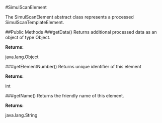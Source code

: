 #SimulScanElement

The SimulScanElement abstract class represents a processed SimulScanTemplateElement.


##Public Methods
###getData()
Returns additional processed data as an object of type Object.

**Returns:**

java.lang.Object


###getElementNumber()
Returns unique identifier of this element

**Returns:**

int


###getName()
Returns the friendly name of this element.

**Returns:**

java.lang.String